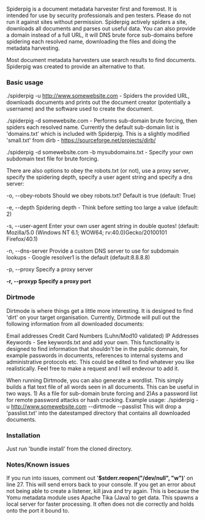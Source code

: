 Spiderpig is a document metadata harvester first and foremost. It is intended for use by security professionals and pen testers. Please do not run it against sites without permission.
Spiderpig actively spiders a site, downloads all documents and parses out useful data. You can also provide a domain instead of a full URL, it will DNS brute force sub-domains before spidering each resolved name, downloading the files and doing the metadata harvesting.

Most document metadata harvesters use search results to find documents. Spiderpig was created to provide an alternative to that.

### Basic usage

./spiderpig -u http://www.somewebsite.com - Spiders the provided URL, downloads documents and prints out the document creator (potentially a username) and the software used to create the document.

./spiderpig -d somewebsite.com - Performs sub-domain brute forcing, then spiders each resolved name. Currently the default sub-domain list is 'domains.txt' which is included with Spiderpig. This is a slightly modified 'small.txt' from dirb - https://sourceforge.net/projects/dirb/

./spiderpig -d somewebsite.com -b mysubdomains.txt - Specify your own subdomain text file for brute forcing.

There are also options to obey the robots.txt (or not), use a proxy server, specify the spidering depth, specify a user agent string and specify a dns server:

-o, --obey-robots    Should we obey robots.txt? Default is true (default: True)

-e, --depth        Spidering depth - Think before setting too large a value (default: 2)

-s, --user-agent     Enter your own user agent string in double quotes!
 (default: Mozilla/5.0 (Windows NT 6.1; WOW64; rv:40.0)Gecko/20100101 Firefox/40.1)
 
-n, --dns-server     Provide a custom DNS server to use for subdomain lookups - Google resolver1 is the default (default:8.8.8.8)

-p, --proxy              Specify a proxy server

**-r, --proxyp             Specify a proxy port**




### Dirtmode

Dirtmode is where things get a little more interesting. It is designed to find 'dirt' on your target organisation.
Currently, Dirtmode will pull out the following information from all downloaded documents:

Email addresses
Credit Card Numbers (Luhn/Mod10 validated)
IP Addresses
Keywords - See keywords.txt and add your own. This functionality is designed to find information that shouldn't be in the public domnain, for example passwords in documents, references to internal systems and administrative protocols etc. This could be edited to find whatever you like realistically. Feel free to make a request and I will endevour to add it.

When running Dirtmode, you can also generate a wordlist. This simply builds a flat text file of all words seen in all documents. This can be useful in two ways. 1) As a file for sub-domain brute forcing and 2)As a password list for remote password attacks or hash cracking. Example usage:
./spiderpig -u http://www.somewebsite.com --dirtmode --passlist
This will drop a 'passlist.txt' into the datestamped directory that contains all downloaded documents.

### Installation
Just run 'bundle install' from the cloned directory.

### Notes/Known issues
If you run into issues, comment out '**$stderr.reopen("/dev/null", "w")**' on line 27. This will send errors back to your console.
If you get an error about not being able to create a listener, kill java and try again. This is because the Yomu metadata module uses Apache Tika (Java) to get data. This spawns a local server for faster processing. It often does not die correctly and holds onto the port it bound to.
